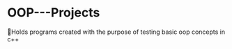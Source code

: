 # OOP---Projects
:school:Holds programs created with the purpose of testing basic oop concepts in c++
